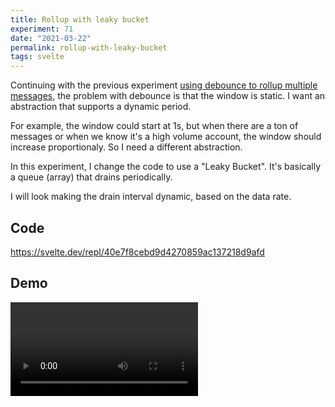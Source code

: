 ```yaml
---
title: Rollup with leaky bucket
experiment: 71
date: "2021-03-22"
permalink: rollup-with-leaky-bucket
tags: svelte
---
```


Continuing with the previous experiment [using debounce to rollup multiple messages](/posts/rollup-with-debounce), the problem with debounce is that the window is static. I want an abstraction that supports a dynamic period.

For example, the window could start at 1s, but when there are a ton of messages or when we know it's a high volume account, the window should increase proportionaly. So I need a different abstraction.

In this experiment, I change the code to use a "Leaky Bucket". It's basically a queue (array) that drains periodically.

I will look making the drain interval dynamic, based on the data rate.

## Code

https://svelte.dev/repl/40e7f8cebd9d4270859ac137218d9afd

## Demo

<video controls src="https://res.cloudinary.com/dzwnkx0mk/video/upload/v1616462659/1000experiments.dev/rollup-with-leaky-bucket_hfhdir.mp4"/>
